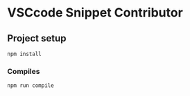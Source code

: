# VSCcode Snippet Contributor

## Project setup
```
npm install
```

### Compiles
```
npm run compile
```

